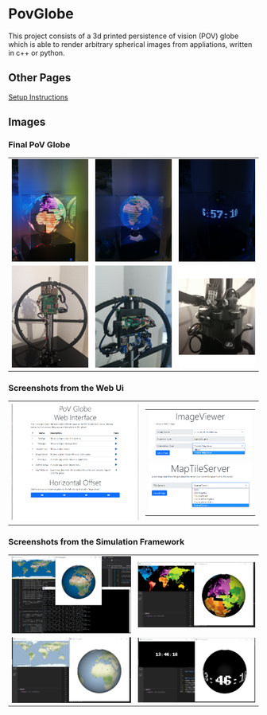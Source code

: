 # PovGlobe
This project consists of a 3d printed persistence of vision (POV) globe which is able to render arbitrary 
spherical images from appliations, written in c++ or python.


## Other Pages
[Setup Instructions](doc/setup.md)

## Images

### Final PoV Globe
<table>
  <tr>
    <td> <img src="doc/img/IMG_20210504_184329.jpg" width = 100%></td>
    <td> <img src="doc/img/IMG_20210504_182415.jpg" width = 100%></td>
    <td> <img src="doc/img/IMG_20210504_175714.jpg" width = 100%></td>
   </tr> 
  <tr>
    <td> <img src="doc/img/IMG_20210504_175133.jpg" width = 100%></td>
    <td> <img src="doc/img/IMG_20210504_174514.jpg" width = 100%></td>
    <td> <img src="doc/img/IMG_20210504_174701.jpg" width = 100%></td>
   </tr> 
</table>



### Screenshots from the Web Ui
<table>
  <tr>
    <td> <img src="doc/img/webui.png" width = 100%></td>
    <td><table>
        <tr>
            <td> <img src="doc/img/webui_img_viewer.png" width = 100%></td>
        </tr> 
        <tr>
            <td> <img src="doc/img/webui_tile_server.png" width = 100%></td>
        </tr> 
    </table></td>
   </tr> 
</table>

### Screenshots from the Simulation Framework
<table>
  <tr>
    <td> <img src="doc/img/screenshot_sim.png" width = 100%></td>
    <td> <img src="doc/img/screenshot_sim_2.png" width = 100%></td>
   </tr> 
  <tr>
    <td> <img src="doc/img/screenshot_sim_3.png" width = 100%></td>
    <td> <img src="doc/img/screenshot_sim_4.png" width = 100%></td>
   </tr> 
</table>
